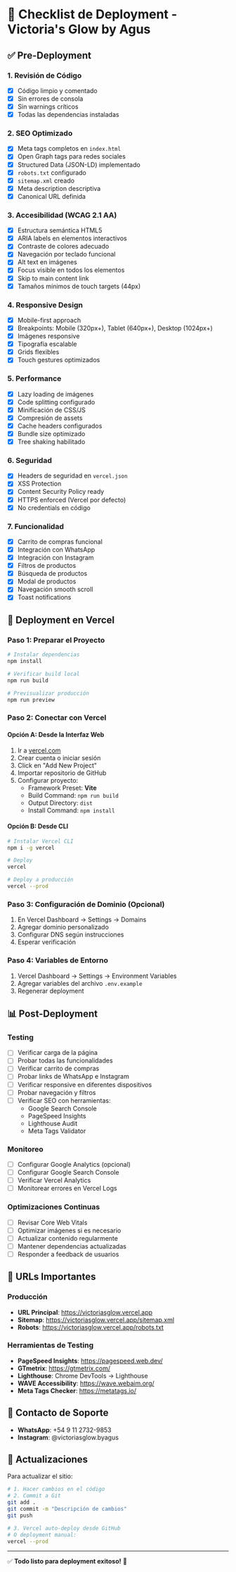 # 🚀 Checklist de Deployment - Victoria's Glow by Agus

## ✅ Pre-Deployment

### 1. Revisión de Código
- [x] Código limpio y comentado
- [x] Sin errores de consola
- [x] Sin warnings críticos
- [x] Todas las dependencias instaladas

### 2. SEO Optimizado
- [x] Meta tags completos en `index.html`
- [x] Open Graph tags para redes sociales
- [x] Structured Data (JSON-LD) implementado
- [x] `robots.txt` configurado
- [x] `sitemap.xml` creado
- [x] Meta description descriptiva
- [x] Canonical URL definida

### 3. Accesibilidad (WCAG 2.1 AA)
- [x] Estructura semántica HTML5
- [x] ARIA labels en elementos interactivos
- [x] Contraste de colores adecuado
- [x] Navegación por teclado funcional
- [x] Alt text en imágenes
- [x] Focus visible en todos los elementos
- [x] Skip to main content link
- [x] Tamaños mínimos de touch targets (44px)

### 4. Responsive Design
- [x] Mobile-first approach
- [x] Breakpoints: Mobile (320px+), Tablet (640px+), Desktop (1024px+)
- [x] Imágenes responsive
- [x] Tipografía escalable
- [x] Grids flexibles
- [x] Touch gestures optimizados

### 5. Performance
- [x] Lazy loading de imágenes
- [x] Code splitting configurado
- [x] Minificación de CSS/JS
- [x] Compresión de assets
- [x] Cache headers configurados
- [x] Bundle size optimizado
- [x] Tree shaking habilitado

### 6. Seguridad
- [x] Headers de seguridad en `vercel.json`
- [x] XSS Protection
- [x] Content Security Policy ready
- [x] HTTPS enforced (Vercel por defecto)
- [x] No credentials en código

### 7. Funcionalidad
- [x] Carrito de compras funcional
- [x] Integración con WhatsApp
- [x] Integración con Instagram
- [x] Filtros de productos
- [x] Búsqueda de productos
- [x] Modal de productos
- [x] Navegación smooth scroll
- [x] Toast notifications

## 🔧 Deployment en Vercel

### Paso 1: Preparar el Proyecto
```bash
# Instalar dependencias
npm install

# Verificar build local
npm run build

# Previsualizar producción
npm run preview
```

### Paso 2: Conectar con Vercel

#### Opción A: Desde la Interfaz Web
1. Ir a [vercel.com](https://vercel.com)
2. Crear cuenta o iniciar sesión
3. Click en "Add New Project"
4. Importar repositorio de GitHub
5. Configurar proyecto:
   - Framework Preset: **Vite**
   - Build Command: `npm run build`
   - Output Directory: `dist`
   - Install Command: `npm install`

#### Opción B: Desde CLI
```bash
# Instalar Vercel CLI
npm i -g vercel

# Deploy
vercel

# Deploy a producción
vercel --prod
```

### Paso 3: Configuración de Dominio (Opcional)
1. En Vercel Dashboard → Settings → Domains
2. Agregar dominio personalizado
3. Configurar DNS según instrucciones
4. Esperar verificación

### Paso 4: Variables de Entorno
1. Vercel Dashboard → Settings → Environment Variables
2. Agregar variables del archivo `.env.example`
3. Regenerar deployment

## 📊 Post-Deployment

### Testing
- [ ] Verificar carga de la página
- [ ] Probar todas las funcionalidades
- [ ] Verificar carrito de compras
- [ ] Probar links de WhatsApp e Instagram
- [ ] Verificar responsive en diferentes dispositivos
- [ ] Probar navegación y filtros
- [ ] Verificar SEO con herramientas:
  - Google Search Console
  - PageSpeed Insights
  - Lighthouse Audit
  - Meta Tags Validator

### Monitoreo
- [ ] Configurar Google Analytics (opcional)
- [ ] Configurar Google Search Console
- [ ] Verificar Vercel Analytics
- [ ] Monitorear errores en Vercel Logs

### Optimizaciones Continuas
- [ ] Revisar Core Web Vitals
- [ ] Optimizar imágenes si es necesario
- [ ] Actualizar contenido regularmente
- [ ] Mantener dependencias actualizadas
- [ ] Responder a feedback de usuarios

## 🎯 URLs Importantes

### Producción
- **URL Principal**: https://victoriasglow.vercel.app
- **Sitemap**: https://victoriasglow.vercel.app/sitemap.xml
- **Robots**: https://victoriasglow.vercel.app/robots.txt

### Herramientas de Testing
- **PageSpeed Insights**: https://pagespeed.web.dev/
- **GTmetrix**: https://gtmetrix.com/
- **Lighthouse**: Chrome DevTools → Lighthouse
- **WAVE Accessibility**: https://wave.webaim.org/
- **Meta Tags Checker**: https://metatags.io/

## 📱 Contacto de Soporte
- **WhatsApp**: +54 9 11 2732-9853
- **Instagram**: @victoriasglow.byagus

## 🔄 Actualizaciones

Para actualizar el sitio:
```bash
# 1. Hacer cambios en el código
# 2. Commit a Git
git add .
git commit -m "Descripción de cambios"
git push

# 3. Vercel auto-deploy desde GitHub
# O deployment manual:
vercel --prod
```

---

✅ **Todo listo para deployment exitoso!** 🎉
